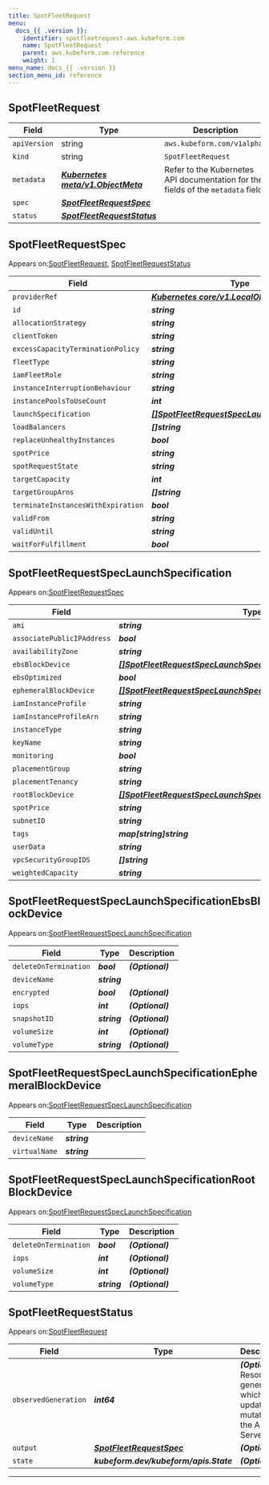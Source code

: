 ```yaml
---
title: SpotFleetRequest
menu:
  docs_{{ .version }}:
    identifier: spotfleetrequest-aws.kubeform.com
    name: SpotFleetRequest
    parent: aws.kubeform.com-reference
    weight: 1
menu_name: docs_{{ .version }}
section_menu_id: reference
---
```


## SpotFleetRequest
| Field | Type | Description |
| ------ | ----- | ----------- |
| `apiVersion` | string | `aws.kubeform.com/v1alpha1` |
|    `kind` | string | `SpotFleetRequest` |
| `metadata` | ***[Kubernetes meta/v1.ObjectMeta](https://kubernetes.io/docs/reference/generated/kubernetes-api/v1.13/#objectmeta-v1-meta)***|Refer to the Kubernetes API documentation for the fields of the `metadata` field.|
| `spec` | ***[SpotFleetRequestSpec](#SpotFleetRequestSpec)***||
| `status` | ***[SpotFleetRequestStatus](#SpotFleetRequestStatus)***||
## SpotFleetRequestSpec

Appears on:[SpotFleetRequest](#SpotFleetRequest), [SpotFleetRequestStatus](#SpotFleetRequestStatus)

| Field | Type | Description |
| ------ | ----- | ----------- |
| `providerRef` | ***[Kubernetes core/v1.LocalObjectReference](https://kubernetes.io/docs/reference/generated/kubernetes-api/v1.13/#localobjectreference-v1-core)***||
| `id` | ***string***||
| `allocationStrategy` | ***string***| ***(Optional)*** |
| `clientToken` | ***string***| ***(Optional)*** |
| `excessCapacityTerminationPolicy` | ***string***| ***(Optional)*** |
| `fleetType` | ***string***| ***(Optional)*** |
| `iamFleetRole` | ***string***||
| `instanceInterruptionBehaviour` | ***string***| ***(Optional)*** |
| `instancePoolsToUseCount` | ***int***| ***(Optional)*** |
| `launchSpecification` | ***[[]SpotFleetRequestSpecLaunchSpecification](#SpotFleetRequestSpecLaunchSpecification)***||
| `loadBalancers` | ***[]string***| ***(Optional)*** |
| `replaceUnhealthyInstances` | ***bool***| ***(Optional)*** |
| `spotPrice` | ***string***| ***(Optional)*** |
| `spotRequestState` | ***string***| ***(Optional)*** |
| `targetCapacity` | ***int***||
| `targetGroupArns` | ***[]string***| ***(Optional)*** |
| `terminateInstancesWithExpiration` | ***bool***| ***(Optional)*** |
| `validFrom` | ***string***| ***(Optional)*** |
| `validUntil` | ***string***| ***(Optional)*** |
| `waitForFulfillment` | ***bool***| ***(Optional)*** |
## SpotFleetRequestSpecLaunchSpecification

Appears on:[SpotFleetRequestSpec](#SpotFleetRequestSpec)

| Field | Type | Description |
| ------ | ----- | ----------- |
| `ami` | ***string***||
| `associatePublicIPAddress` | ***bool***| ***(Optional)*** |
| `availabilityZone` | ***string***| ***(Optional)*** |
| `ebsBlockDevice` | ***[[]SpotFleetRequestSpecLaunchSpecificationEbsBlockDevice](#SpotFleetRequestSpecLaunchSpecificationEbsBlockDevice)***| ***(Optional)*** |
| `ebsOptimized` | ***bool***| ***(Optional)*** |
| `ephemeralBlockDevice` | ***[[]SpotFleetRequestSpecLaunchSpecificationEphemeralBlockDevice](#SpotFleetRequestSpecLaunchSpecificationEphemeralBlockDevice)***| ***(Optional)*** |
| `iamInstanceProfile` | ***string***| ***(Optional)*** |
| `iamInstanceProfileArn` | ***string***| ***(Optional)*** |
| `instanceType` | ***string***||
| `keyName` | ***string***| ***(Optional)*** |
| `monitoring` | ***bool***| ***(Optional)*** |
| `placementGroup` | ***string***| ***(Optional)*** |
| `placementTenancy` | ***string***| ***(Optional)*** |
| `rootBlockDevice` | ***[[]SpotFleetRequestSpecLaunchSpecificationRootBlockDevice](#SpotFleetRequestSpecLaunchSpecificationRootBlockDevice)***| ***(Optional)*** |
| `spotPrice` | ***string***| ***(Optional)*** |
| `subnetID` | ***string***| ***(Optional)*** |
| `tags` | ***map[string]string***| ***(Optional)*** |
| `userData` | ***string***| ***(Optional)*** |
| `vpcSecurityGroupIDS` | ***[]string***| ***(Optional)*** |
| `weightedCapacity` | ***string***| ***(Optional)*** |
## SpotFleetRequestSpecLaunchSpecificationEbsBlockDevice

Appears on:[SpotFleetRequestSpecLaunchSpecification](#SpotFleetRequestSpecLaunchSpecification)

| Field | Type | Description |
| ------ | ----- | ----------- |
| `deleteOnTermination` | ***bool***| ***(Optional)*** |
| `deviceName` | ***string***||
| `encrypted` | ***bool***| ***(Optional)*** |
| `iops` | ***int***| ***(Optional)*** |
| `snapshotID` | ***string***| ***(Optional)*** |
| `volumeSize` | ***int***| ***(Optional)*** |
| `volumeType` | ***string***| ***(Optional)*** |
## SpotFleetRequestSpecLaunchSpecificationEphemeralBlockDevice

Appears on:[SpotFleetRequestSpecLaunchSpecification](#SpotFleetRequestSpecLaunchSpecification)

| Field | Type | Description |
| ------ | ----- | ----------- |
| `deviceName` | ***string***||
| `virtualName` | ***string***||
## SpotFleetRequestSpecLaunchSpecificationRootBlockDevice

Appears on:[SpotFleetRequestSpecLaunchSpecification](#SpotFleetRequestSpecLaunchSpecification)

| Field | Type | Description |
| ------ | ----- | ----------- |
| `deleteOnTermination` | ***bool***| ***(Optional)*** |
| `iops` | ***int***| ***(Optional)*** |
| `volumeSize` | ***int***| ***(Optional)*** |
| `volumeType` | ***string***| ***(Optional)*** |
## SpotFleetRequestStatus

Appears on:[SpotFleetRequest](#SpotFleetRequest)

| Field | Type | Description |
| ------ | ----- | ----------- |
| `observedGeneration` | ***int64***| ***(Optional)*** Resource generation, which is updated on mutation by the API Server.|
| `output` | ***[SpotFleetRequestSpec](#SpotFleetRequestSpec)***| ***(Optional)*** |
| `state` | ***kubeform.dev/kubeform/apis.State***| ***(Optional)*** |
---
